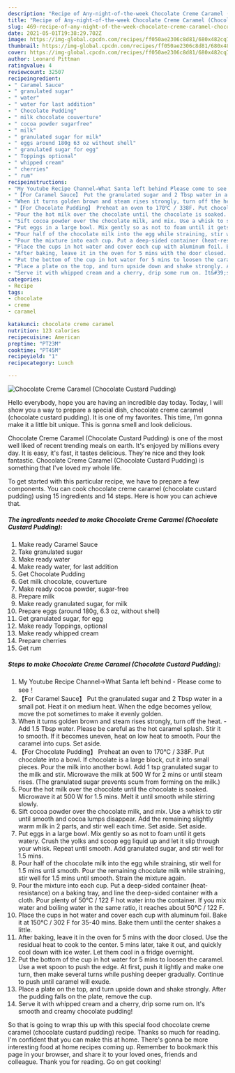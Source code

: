 ```yaml
---
description: "Recipe of Any-night-of-the-week Chocolate Creme Caramel (Chocolate Custard Pudding)"
title: "Recipe of Any-night-of-the-week Chocolate Creme Caramel (Chocolate Custard Pudding)"
slug: 469-recipe-of-any-night-of-the-week-chocolate-creme-caramel-chocolate-custard-pudding
date: 2021-05-01T19:38:29.702Z
image: https://img-global.cpcdn.com/recipes/ff050ae2306c8d81/680x482cq70/chocolate-creme-caramel-chocolate-custard-pudding-recipe-main-photo.jpg
thumbnail: https://img-global.cpcdn.com/recipes/ff050ae2306c8d81/680x482cq70/chocolate-creme-caramel-chocolate-custard-pudding-recipe-main-photo.jpg
cover: https://img-global.cpcdn.com/recipes/ff050ae2306c8d81/680x482cq70/chocolate-creme-caramel-chocolate-custard-pudding-recipe-main-photo.jpg
author: Leonard Pittman
ratingvalue: 4
reviewcount: 32507
recipeingredient:
- " Caramel Sauce"
- " granulated sugar"
- " water"
- " water for last addition"
- " Chocolate Pudding"
- " milk chocolate couverture"
- " cocoa powder sugarfree"
- " milk"
- " granulated sugar for milk"
- " eggs around 180g 63 oz without shell"
- " granulated sugar for egg"
- " Toppings optional"
- " whipped cream"
- " cherries"
- " rum"
recipeinstructions:
- "My Youtube Recipe Channel→What Santa left behind Please come to see！"
- "【For Caramel Sauce】 Put the granulated sugar and 2 Tbsp water in a small pot. Heat it on medium heat. When the edge becomes yellow, move the pot sometimes to make it evenly golden."
- "When it turns golden brown and steam rises strongly, turn off the heat. Add 1.5 Tbsp water. Please be careful as the hot caramel splash. Stir it to smooth. If it becomes uneven, heat on low heat to smooth. Pour the caramel into cups. Set aside."
- "【For Chocolate Pudding】 Preheat an oven to 170℃ / 338F. Put chocolate into a bowl. If chocolate is a large block, cut it into small pieces. Pour the milk into another bowl. Add 1 tsp granulated sugar to the milk and stir. Microwave the milk at 500 W for 2 mins or until steam rises. (The granulated sugar prevents scum from forming on the milk.)"
- "Pour the hot milk over the chocolate until the chocolate is soaked. Microwave it at 500 W for 1.5 mins. Melt it until smooth while stirring slowly."
- "Sift cocoa powder over the chocolate milk, and mix. Use a whisk to stir until smooth and cocoa lumps disappear. Add the remaining slightly warm milk in 2 parts, and stir well each time. Set aside. Set aside."
- "Put eggs in a large bowl. Mix gently so as not to foam until it gets watery. Crush the yolks and scoop egg liquid up and let it slip through your whisk. Repeat until smooth. Add granulated sugar, and stir well for 1.5 mins."
- "Pour half of the chocolate milk into the egg while straining, stir well for 1.5 mins until smooth. Pour the remaining chocolate milk while straining, stir well for 1.5 mins until smooth. Strain the mixture again."
- "Pour the mixture into each cup. Put a deep-sided container (heat‐resistance) on a baking tray, and line the deep-sided container with a cloth. Pour plenty of 50℃ / 122 F hot water into the container. If you mix water and boiling water in the same ratio, it reaches about 50℃ / 122 F."
- "Place the cups in hot water and cover each cup with aluminum foil. Bake it at 150℃ / 302 F for 35-40 mins. Bake them until the center shakes a little."
- "After baking, leave it in the oven for 5 mins with the door closed. Use the residual heat to cook to the center. 5 mins later, take it out, and quickly cool down with ice water. Let them cool in a fridge overnight."
- "Put the bottom of the cup in hot water for 5 mins to loosen the caramel. Use a wet spoon to push the edge. At first, push it lightly and make one turn, then make several turns while pushing deeper gradually. Continue to push until caramel will exude."
- "Place a plate on the top, and turn upside down and shake strongly. After the pudding falls on the plate, remove the cup."
- "Serve it with whipped cream and a cherry, drip some rum on. It&#39;s smooth and creamy chocolate pudding!"
categories:
- Recipe
tags:
- chocolate
- creme
- caramel

katakunci: chocolate creme caramel 
nutrition: 123 calories
recipecuisine: American
preptime: "PT23M"
cooktime: "PT45M"
recipeyield: "1"
recipecategory: Lunch

---
```



![Chocolate Creme Caramel (Chocolate Custard Pudding)](https://img-global.cpcdn.com/recipes/ff050ae2306c8d81/680x482cq70/chocolate-creme-caramel-chocolate-custard-pudding-recipe-main-photo.jpg)

Hello everybody, hope you are having an incredible day today. Today, I will show you a way to prepare a special dish, chocolate creme caramel (chocolate custard pudding). It is one of my favorites. This time, I'm gonna make it a little bit unique. This is gonna smell and look delicious.

Chocolate Creme Caramel (Chocolate Custard Pudding) is one of the most well liked of recent trending meals on earth. It's enjoyed by millions every day. It is easy, it's fast, it tastes delicious. They're nice and they look fantastic. Chocolate Creme Caramel (Chocolate Custard Pudding) is something that I've loved my whole life.




To get started with this particular recipe, we have to prepare a few components. You can cook chocolate creme caramel (chocolate custard pudding) using 15 ingredients and 14 steps. Here is how you can achieve that.

<!--inarticleads1-->

##### The ingredients needed to make Chocolate Creme Caramel (Chocolate Custard Pudding):

1. Make ready  Caramel Sauce
1. Take  granulated sugar
1. Make ready  water
1. Make ready  water, for last addition
1. Get  Chocolate Pudding
1. Get  milk chocolate, couverture
1. Make ready  cocoa powder, sugar-free
1. Prepare  milk
1. Make ready  granulated sugar, for milk
1. Prepare  eggs (around 180g, 6.3 oz, without shell)
1. Get  granulated sugar, for egg
1. Make ready  Toppings, optional
1. Make ready  whipped cream
1. Prepare  cherries
1. Get  rum




<!--inarticleads2-->

##### Steps to make Chocolate Creme Caramel (Chocolate Custard Pudding):

1. My Youtube Recipe Channel→What Santa left behind - Please come to see！
1. 【For Caramel Sauce】 Put the granulated sugar and 2 Tbsp water in a small pot. Heat it on medium heat. When the edge becomes yellow, move the pot sometimes to make it evenly golden.
1. When it turns golden brown and steam rises strongly, turn off the heat. - Add 1.5 Tbsp water. Please be careful as the hot caramel splash. Stir it to smooth. If it becomes uneven, heat on low heat to smooth. Pour the caramel into cups. Set aside.
1. 【For Chocolate Pudding】 Preheat an oven to 170℃ / 338F. Put chocolate into a bowl. If chocolate is a large block, cut it into small pieces. Pour the milk into another bowl. Add 1 tsp granulated sugar to the milk and stir. Microwave the milk at 500 W for 2 mins or until steam rises. (The granulated sugar prevents scum from forming on the milk.)
1. Pour the hot milk over the chocolate until the chocolate is soaked. Microwave it at 500 W for 1.5 mins. Melt it until smooth while stirring slowly.
1. Sift cocoa powder over the chocolate milk, and mix. Use a whisk to stir until smooth and cocoa lumps disappear. Add the remaining slightly warm milk in 2 parts, and stir well each time. Set aside. Set aside.
1. Put eggs in a large bowl. Mix gently so as not to foam until it gets watery. Crush the yolks and scoop egg liquid up and let it slip through your whisk. Repeat until smooth. Add granulated sugar, and stir well for 1.5 mins.
1. Pour half of the chocolate milk into the egg while straining, stir well for 1.5 mins until smooth. Pour the remaining chocolate milk while straining, stir well for 1.5 mins until smooth. Strain the mixture again.
1. Pour the mixture into each cup. Put a deep-sided container (heat‐resistance) on a baking tray, and line the deep-sided container with a cloth. Pour plenty of 50℃ / 122 F hot water into the container. If you mix water and boiling water in the same ratio, it reaches about 50℃ / 122 F.
1. Place the cups in hot water and cover each cup with aluminum foil. Bake it at 150℃ / 302 F for 35-40 mins. Bake them until the center shakes a little.
1. After baking, leave it in the oven for 5 mins with the door closed. Use the residual heat to cook to the center. 5 mins later, take it out, and quickly cool down with ice water. Let them cool in a fridge overnight.
1. Put the bottom of the cup in hot water for 5 mins to loosen the caramel. Use a wet spoon to push the edge. At first, push it lightly and make one turn, then make several turns while pushing deeper gradually. Continue to push until caramel will exude.
1. Place a plate on the top, and turn upside down and shake strongly. After the pudding falls on the plate, remove the cup.
1. Serve it with whipped cream and a cherry, drip some rum on. It&#39;s smooth and creamy chocolate pudding!




So that is going to wrap this up with this special food chocolate creme caramel (chocolate custard pudding) recipe. Thanks so much for reading. I'm confident that you can make this at home. There's gonna be more interesting food at home recipes coming up. Remember to bookmark this page in your browser, and share it to your loved ones, friends and colleague. Thank you for reading. Go on get cooking!
